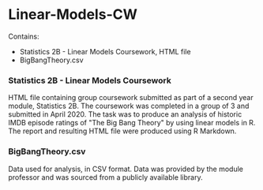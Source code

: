 # Linear-Models-CW

Contains:
- Statistics 2B - Linear Models Coursework, HTML file
- BigBangTheory.csv


### Statistics 2B - Linear Models Coursework

HTML file containing group coursework submitted as part of a second year module, Statistics 2B. The coursework was completed in a group of 3 and submitted in April 2020. The task was to produce an analysis of historic IMDB episode ratings of "The Big Bang Theory" by using linear models in R. The report and resulting HTML file were produced using R Markdown.


### BigBangTheory.csv

Data used for analysis, in CSV format. Data was provided by the module professor and was sourced from a publicly available library.
